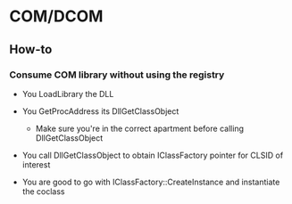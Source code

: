 # COM/DCOM

## How-to 

### Consume COM library without using the registry 

- You LoadLibrary the DLL

- You GetProcAddress its DllGetClassObject
	- Make sure you're in the correct apartment before calling DllGetClassObject 

- You call DllGetClassObject to obtain IClassFactory pointer for CLSID of interest

- You are good to go with IClassFactory::CreateInstance and instantiate the coclass

